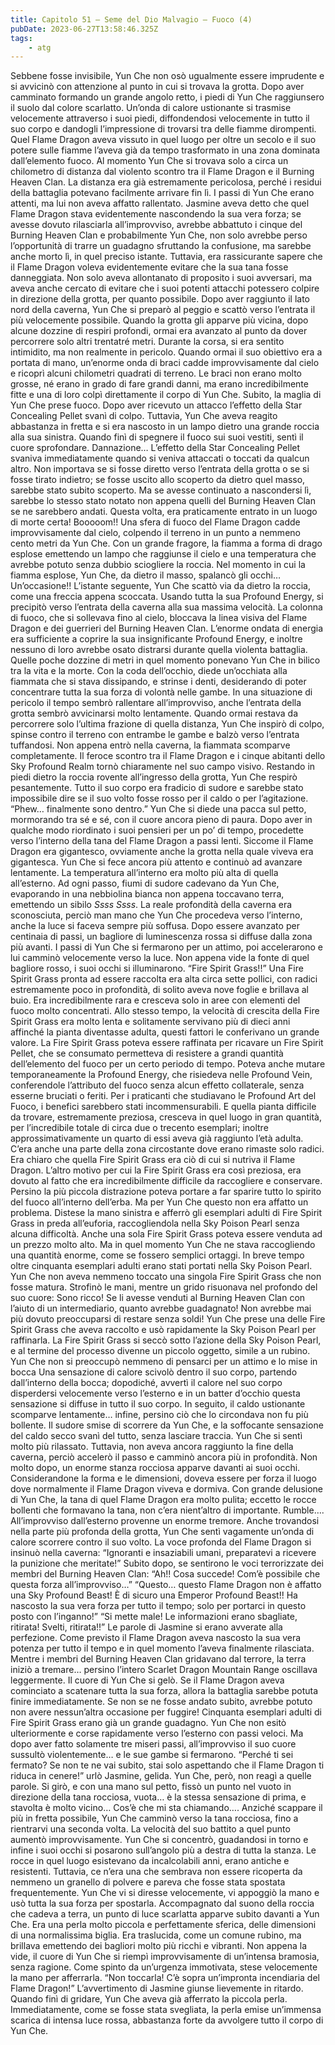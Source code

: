 ```yaml
---
title: Capitolo 51 – Seme del Dio Malvagio – Fuoco (4)
pubDate: 2023-06-27T13:58:46.325Z
tags:
    - atg
---
```


Sebbene fosse invisibile, Yun Che non osò ugualmente essere imprudente e si avvicinò con attenzione al punto in cui si trovava la grotta.
Dopo aver camminato formando un grande angolo retto, i piedi di Yun Che raggiunsero il suolo dal colore scarlatto. Un’onda di calore ustionante si trasmise velocemente attraverso i suoi piedi, diffondendosi velocemente in tutto il suo corpo e dandogli l’impressione di trovarsi tra delle fiamme dirompenti.
Quel Flame Dragon aveva vissuto in quel luogo per oltre un secolo e il suo potere sulle fiamme l’aveva già da tempo trasformato in una zona dominata dall’elemento fuoco. Al momento Yun Che si trovava solo a circa un chilometro di distanza dal violento scontro tra il Flame Dragon e il Burning Heaven Clan. La distanza era già estremamente pericolosa, perché i residui della battaglia potevano facilmente arrivare fin lì.
I passi di Yun Che erano attenti, ma lui non aveva affatto rallentato. Jasmine aveva detto che quel Flame Dragon stava evidentemente nascondendo la sua vera forza; se avesse dovuto rilasciarla all’improvviso, avrebbe abbattuto i cinque del Burning Heaven Clan e probabilmente Yun Che, non solo avrebbe perso l’opportunità di trarre un guadagno sfruttando la confusione, ma sarebbe anche morto lì, in quel preciso istante.
Tuttavia, era rassicurante sapere che il Flame Dragon voleva evidentemente evitare che la sua tana fosse danneggiata. Non solo aveva allontanato di proposito i suoi avversari, ma aveva anche cercato di evitare che i suoi potenti attacchi potessero colpire in direzione della grotta, per quanto possibile. Dopo aver raggiunto il lato nord della caverna, Yun Che si preparò al peggio e scattò verso l’entrata il più velocemente possibile. Quando la grotta gli apparve più vicina, dopo alcune dozzine di respiri profondi, ormai era avanzato al punto da dover percorrere solo altri trentatré metri. Durante la corsa, si era sentito intimidito, ma non realmente in pericolo.
Quando ormai il suo obiettivo era a portata di mano, un’enorme onda di braci cadde improvvisamente dal cielo e ricoprì alcuni chilometri quadrati di terreno. Le braci non erano molto grosse, né erano in grado di fare grandi danni, ma erano incredibilmente fitte e una di loro colpì direttamente il corpo di Yun Che.
Subito, la maglia di Yun Che prese fuoco. Dopo aver ricevuto un attacco l’effetto della Star Concealing Pellet svanì di colpo. Tuttavia, Yun Che aveva reagito abbastanza in fretta e si era nascosto in un lampo dietro una grande roccia alla sua sinistra. Quando finì di spegnere il fuoco sui suoi vestiti, sentì il cuore sprofondare.
Dannazione…
L’effetto della Star Concealing Pellet svaniva immediatamente quando si veniva attaccati o toccati da qualcun altro. Non importava se si fosse diretto verso l’entrata della grotta o se si fosse tirato indietro; se fosse uscito allo scoperto da dietro quel masso, sarebbe stato subito scoperto. Ma se avesse continuato a nascondersi lì, sarebbe lo stesso stato notato non appena quelli del Burning Heaven Clan se ne sarebbero andati.
Questa volta, era praticamente entrato in un luogo di morte certa!
Booooom!!
Una sfera di fuoco del Flame Dragon cadde improvvisamente dal cielo, colpendo il terreno in un punto a nemmeno cento metri da Yun Che. Con un grande fragore, la fiamma a forma di drago esplose emettendo un lampo che raggiunse il cielo e una temperatura che avrebbe potuto senza dubbio sciogliere la roccia.
Nel momento in cui la fiamma esplose, Yun Che, da dietro il masso, spalancò gli occhi…
Un’occasione!!
L’istante seguente, Yun Che scattò via da dietro la roccia, come una freccia appena scoccata. Usando tutta la sua Profound Energy, si precipitò verso l’entrata della caverna alla sua massima velocità. La colonna di fuoco, che si sollevava fino al cielo, bloccava la linea visiva del Flame Dragon e dei guerrieri del Burning Heaven Clan. L’enorme ondata di energia era sufficiente a coprire la sua insignificante Profound Energy, e inoltre nessuno di loro avrebbe osato distrarsi durante quella violenta battaglia.
Quelle poche dozzine di metri in quel momento ponevano Yun Che in bilico tra la vita e la morte. Con la coda dell’occhio, diede un’occhiata alla fiammata che si stava dissipando, e strinse i denti, desiderando di poter concentrare tutta la sua forza di volontà nelle gambe. In una situazione di pericolo il tempo sembrò rallentare all’improvviso, anche l’entrata della grotta sembrò avvicinarsi molto lentamente. Quando ormai restava da percorrere solo l’ultima frazione di quella distanza, Yun Che inspirò di colpo, spinse contro il terreno con entrambe le gambe e balzò verso l’entrata tuffandosi.
Non appena entrò nella caverna, la fiammata scomparve completamente. Il feroce scontro tra il Flame Dragon e i cinque abitanti dello Sky Profound Realm tornò chiaramente nel suo campo visivo.
Restando in piedi dietro la roccia rovente all’ingresso della grotta, Yun Che respirò pesantemente. Tutto il suo corpo era fradicio di sudore e sarebbe stato impossibile dire se il suo volto fosse rosso per il caldo o per l’agitazione.
“Phew… finalmente sono dentro.” Yun Che si diede una pacca sul petto, mormorando tra sé e sé, con il cuore ancora pieno di paura. Dopo aver in qualche modo riordinato i suoi pensieri per un po’ di tempo, procedette verso l’interno della tana del Flame Dragon a passi lenti.
Siccome il Flame Dragon era gigantesco, ovviamente anche la grotta nella quale viveva era gigantesca. Yun Che si fece ancora più attento e continuò ad avanzare lentamente. La temperatura all’interno era molto più alta di quella all’esterno. Ad ogni passo, fiumi di sudore cadevano da Yun Che, evaporando in una nebbiolina bianca non appena toccavano terra, emettendo un sibilo *Ssss Ssss*.
La reale profondità della caverna era sconosciuta, perciò man mano che Yun Che procedeva verso l’interno, anche la luce si faceva sempre più soffusa. Dopo essere avanzato per centinaia di passi, un bagliore di luminescenza rossa si diffuse dalla zona più avanti.
I passi di Yun Che si fermarono per un attimo, poi accelerarono e lui camminò velocemente verso la luce. Non appena vide la fonte di quel bagliore rosso, i suoi occhi si illuminarono.
“Fire Spirit Grass!!”
Una Fire Spirit Grass pronta ad essere raccolta era alta circa sette pollici, con radici estremamente poco in profondità, di solito aveva nove foglie e brillava al buio. Era incredibilmente rara e cresceva solo in aree con elementi del fuoco molto concentrati. Allo stesso tempo, la velocità di crescita della Fire Spirit Grass era molto lenta e solitamente servivano più di dieci anni affinché la pianta diventasse adulta, questi fattori le conferivano un grande valore. La Fire Spirit Grass poteva essere raffinata per ricavare un Fire Spirit Pellet, che se consumato permetteva di resistere a grandi quantità dell’elemento del fuoco per un certo periodo di tempo. Poteva anche mutare temporaneamente la Profound Energy, che risiedeva nelle Profound Vein, conferendole l’attributo del fuoco senza alcun effetto collaterale, senza esserne bruciati o feriti. Per i praticanti che studiavano le Profound Art del Fuoco, i benefici sarebbero stati incommensurabili.
E quella pianta difficile da trovare, estremamente preziosa, cresceva in quel luogo in gran quantità, per l’incredibile totale di circa due o trecento esemplari; inoltre approssimativamente un quarto di essi aveva già raggiunto l’età adulta. C’era anche una parte della zona circostante dove erano rimaste solo radici. Era chiaro che quella Fire Spirit Grass era ciò di cui si nutriva il Flame Dragon.
L’altro motivo per cui la Fire Spirit Grass era così preziosa, era dovuto al fatto che era incredibilmente difficile da raccogliere e conservare. Persino la più piccola distrazione poteva portare a far sparire tutto lo spirito del fuoco all’interno dell’erba. Ma per Yun Che questo non era affatto un problema. Distese la mano sinistra e afferrò gli esemplari adulti di Fire Spirit Grass in preda all’euforia, raccogliendola nella Sky Poison Pearl senza alcuna difficoltà.
Anche una sola Fire Spirit Grass poteva essere venduta ad un prezzo molto alto. Ma in quel momento Yun Che ne stava raccogliendo una quantità enorme, come se fossero semplici ortaggi.
In breve tempo oltre cinquanta esemplari adulti erano stati portati nella Sky Poison Pearl. Yun Che non aveva nemmeno toccato una singola Fire Spirit Grass che non fosse matura. Strofinò le mani, mentre un grido risuonava nel profondo del suo cuore: Sono ricco!
Se li avesse venduti al Burning Heaven Clan con l’aiuto di un intermediario, quanto avrebbe guadagnato!
Non avrebbe mai più dovuto preoccuparsi di restare senza soldi!
Yun Che prese una delle Fire Spirit Grass che aveva raccolto e usò rapidamente la Sky Poison Pearl per raffinarla. La Fire Spirit Grass si seccò sotto l’azione della Sky Poison Pearl, e al termine del processo divenne un piccolo oggetto, simile a un rubino. Yun Che non si preoccupò nemmeno di pensarci per un attimo e lo mise in bocca
Una sensazione di calore scivolò dentro il suo corpo, partendo dall’interno della bocca; dopodiché, avvertì il calore nel suo corpo disperdersi velocemente verso l’esterno e in un batter d’occhio questa sensazione si diffuse in tutto il suo corpo. In seguito, il caldo ustionante scomparve lentamente… infine, persino ciò che lo circondava non fu più bollente. Il sudore smise di scorrere da Yun Che, e la soffocante sensazione del caldo secco svanì del tutto, senza lasciare traccia.
Yun Che si sentì molto più rilassato. Tuttavia, non aveva ancora raggiunto la fine della caverna, perciò accelerò il passo e camminò ancora più in profondità. Non molto dopo, un enorme stanza rocciosa apparve davanti ai suoi occhi. Considerandone la forma e le dimensioni, doveva essere per forza il luogo dove normalmente il Flame Dragon viveva e dormiva.
Con grande delusione di Yun Che, la tana di quel Flame Dragon era molto pulita; eccetto le rocce bollenti che formavano la tana, non c’era nient’altro di importante.
Rumble….
All’improvviso dall’esterno provenne un enorme tremore. Anche trovandosi nella parte più profonda della grotta, Yun Che sentì vagamente un’onda di calore scorrere contro il suo volto. La voce profonda del Flame Dragon si insinuò nella caverna:
“Ignoranti e insaziabili umani, preparatevi a ricevere la punizione che meritate!”
Subito dopo, se sentirono le voci terrorizzate dei membri del Burning Heaven Clan:
“Ah!! Cosa succede! Com’è possibile che questa forza all’improvviso…”
“Questo… questo Flame Dragon non è affatto una Sky Profound Beast! È di sicuro una Emperor Profound Beast!! Ha nascosto la sua vera forza per tutto il tempo; solo per portarci in questo posto con l’inganno!”
“Si mette male! Le informazioni erano sbagliate, ritirata! Svelti, ritirata!!”
Le parole di Jasmine si erano avverate alla perfezione. Come previsto il Flame Dragon aveva nascosto la sua vera potenza per tutto il tempo e in quel momento l’aveva finalmente rilasciata. Mentre i membri del Burning Heaven Clan gridavano dal terrore, la terra iniziò a tremare… persino l’intero Scarlet Dragon Mountain Range oscillava leggermente. Il cuore di Yun Che si gelò. Se il Flame Dragon aveva cominciato a scatenare tutta la sua forza, allora la battaglia sarebbe potuta finire immediatamente. Se non se ne fosse andato subito, avrebbe potuto non avere nessun’altra occasione per fuggire!
Cinquanta esemplari adulti di Fire Spirit Grass erano già un grande guadagno. Yun Che non esitò ulteriormente e corse rapidamente verso l’esterno con passi veloci. Ma dopo aver fatto solamente tre miseri passi, all’improvviso il suo cuore sussultò violentemente… e le sue gambe si fermarono.
“Perché ti sei fermato? Se non te ne vai subito, stai solo aspettando che il Flame Dragon ti riduca in cenere!” urlò Jasmine, gelida.
Yun Che, però, non reagì a quelle parole. Si girò, e con una mano sul petto, fissò un punto nel vuoto in direzione della tana rocciosa, vuota… è la stessa sensazione di prima, e stavolta è molto vicino…
Cos’è che mi sta chiamando….
Anziché scappare il più in fretta possibile, Yun Che camminò verso la tana rocciosa, fino a rientrarvi una seconda volta. La velocità del suo battito a quel punto aumentò improvvisamente.
Yun Che si concentrò, guadandosi in torno e infine i suoi occhi si posarono sull’angolo più a destra di tutta la stanza. Le rocce in quel luogo esistevano da incalcolabili anni, erano antiche e resistenti. Tuttavia, ce n’era una che sembrava non essere ricoperta da nemmeno un granello di polvere e pareva che fosse stata spostata frequentemente. Yun Che vi si diresse velocemente, vi appoggiò la mano e usò tutta la sua forza per spostarla.
Accompagnato dal suono della roccia che cadeva a terra, un punto di luce scarlatta apparve subito davanti a Yun Che.
Era una perla molto piccola e perfettamente sferica, delle dimensioni di una normalissima biglia. Era traslucida, come un comune rubino, ma brillava emettendo dei bagliori molto più ricchi e vibranti. Non appena la vide, il cuore di Yun Che si riempì improvvisamente di un’intensa bramosia, senza ragione. Come spinto da un’urgenza immotivata, stese velocemente la mano per afferrarla.
“Non toccarla! C’è sopra un’impronta incendiaria del Flame Dragon!”
L’avvertimento di Jasmine giunse lievemente in ritardo. Quando finì di gridare, Yun Che aveva già afferrato la piccola perla.
Immediatamente, come se fosse stata svegliata, la perla emise un’immensa scarica di intensa luce rossa, abbastanza forte da avvolgere tutto il corpo di Yun Che.


